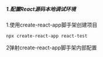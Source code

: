 ##### 1.配置React源码本地调试环境

1.使用create-react-app脚手架创建项目

```
npx create-react-app react-test
```

2弹射create-react-app脚手架内部配置